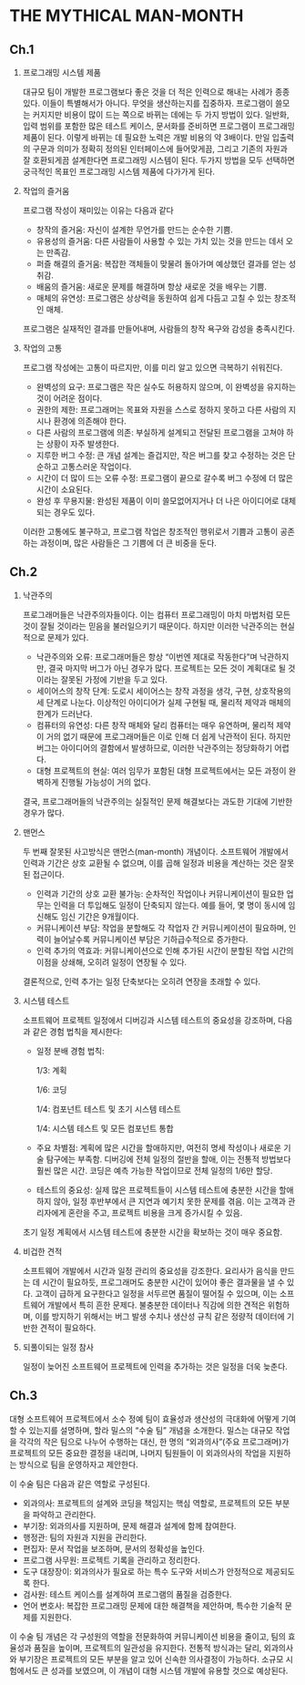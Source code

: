 # THE MYTHICAL MAN-MONTH

## Ch.1

1. 프로그래밍 시스템 제품

    대규모 팀이 개발한 프로그램보다 좋은 것을 더 적은 인력으로 해내는 사례가 종종 있다. 이들이 특별해서가 아니다. 무엇을 생산하는지를 집중하자. 프로그램이 쓸모는 커지지만 비용이 많이 드는 쪽으로 바뀌는 데에는 두 가지 방법이 있다. 일반화, 입력 범위를 포함한 많은 테스트 케이스, 문서화를 준비하면 프로그램이 프로그래밍 제품이 된다. 이렇게 바뀌는 데 필요한 노력은 개발 비용의 약 3배이다. 만일 입출력의 구문과 의미가 정확히 정의된 인터페이스에 들어맞게끔, 그리고 기존의 자원과 잘 호환되게끔 설계한다면 프로그래밍 시스템이 된다. 두가지 방법을 모두 선택하면 궁극적인 목표인 프로그래밍 시스템 제품에 다가가게 된다.

1. 작업의 즐거움

    프로그램 작성이 재미있는 이유는 다음과 같다

    + 창작의 즐거움: 자신이 설계한 무언가를 만드는 순수한 기쁨.
    + 유용성의 즐거움: 다른 사람들이 사용할 수 있는 가치 있는 것을 만드는 데서 오는 만족감.
    + 퍼즐 해결의 즐거움: 복잡한 객체들이 맞물려 돌아가며 예상했던 결과를 얻는 성취감.
    + 배움의 즐거움: 새로운 문제를 해결하며 항상 새로운 것을 배우는 기쁨.
    + 매체의 유연성: 프로그램은 상상력을 동원하여 쉽게 다듬고 고칠 수 있는 창조적인 매체.

    프로그램은 실재적인 결과를 만들어내며, 사람들의 창작 욕구와 감성을 충족시킨다.

1. 작업의 고통

    프로그램 작성에는 고통이 따르지만, 이를 미리 알고 있으면 극복하기 쉬워진다.

    + 완벽성의 요구: 프로그램은 작은 실수도 허용하지 않으며, 이 완벽성을 유지하는 것이 어려운 점이다.
    + 권한의 제한: 프로그래머는 목표와 자원을 스스로 정하지 못하고 다른 사람의 지시나 환경에 의존해야 한다.
    + 다른 사람의 프로그램에 의존: 부실하게 설계되고 전달된 프로그램을 고쳐야 하는 상황이 자주 발생한다.
    + 지루한 버그 수정: 큰 개념 설계는 즐겁지만, 작은 버그를 찾고 수정하는 것은 단순하고 고통스러운 작업이다.
    + 시간이 더 많이 드는 오류 수정: 프로그램이 끝으로 갈수록 버그 수정에 더 많은 시간이 소요된다.
    + 완성 후 무용지물: 완성된 제품이 이미 쓸모없어지거나 더 나은 아이디어로 대체되는 경우도 있다.

    이러한 고통에도 불구하고, 프로그램 작업은 창조적인 행위로서 기쁨과 고통이 공존하는 과정이며, 많은 사람들은 그 기쁨에 더 큰 비중을 둔다.

## Ch.2

1. 낙관주의

    프로그래머들은 낙관주의자들이다. 이는 컴퓨터 프로그래밍이 마치 마법처럼 모든 것이 잘될 것이라는 믿음을 불러일으키기 때문이다. 하지만 이러한 낙관주의는 현실적으로 문제가 있다.

    + 낙관주의와 오류: 프로그래머들은 항상 “이번엔 제대로 작동한다”며 낙관하지만, 결국 마지막 버그가 아닌 경우가 많다. 프로젝트는 모든 것이 계획대로 될 것이라는 잘못된 가정에 기반을 두고 있다.
    + 세이어스의 창작 단계: 도로시 세이어스는 창작 과정을 생각, 구현, 상호작용의 세 단계로 나눈다. 이상적인 아이디어가 실제 구현될 때, 물리적 제약과 매체의 한계가 드러난다.
    + 컴퓨터의 유연성: 다른 창작 매체와 달리 컴퓨터는 매우 유연하며, 물리적 제약이 거의 없기 때문에 프로그래머들은 이로 인해 더 쉽게 낙관적이 된다. 하지만 버그는 아이디어의 결함에서 발생하므로, 이러한 낙관주의는 정당화하기 어렵다.
    + 대형 프로젝트의 현실: 여러 임무가 포함된 대형 프로젝트에서는 모든 과정이 완벽하게 진행될 가능성이 거의 없다.

    결국, 프로그래머들의 낙관주의는 실질적인 문제 해결보다는 과도한 기대에 기반한 경우가 많다.

1. 맨먼스

    두 번째 잘못된 사고방식은 맨먼스(man-month) 개념이다. 소프트웨어 개발에서 인력과 기간은 상호 교환될 수 없으며, 이를 곱해 일정과 비용을 계산하는 것은 잘못된 접근이다.

    + 인력과 기간의 상호 교환 불가능: 순차적인 작업이나 커뮤니케이션이 필요한 업무는 인력을 더 투입해도 일정이 단축되지 않는다. 예를 들어, 몇 명이 동시에 임신해도 임신 기간은 9개월이다.
    + 커뮤니케이션 부담: 작업을 분할해도 각 작업자 간 커뮤니케이션이 필요하며, 인력이 늘어날수록 커뮤니케이션 부담은 기하급수적으로 증가한다.
    + 인력 추가의 역효과: 커뮤니케이션으로 인해 추가된 시간이 분할된 작업 시간의 이점을 상쇄해, 오히려 일정이 연장될 수 있다.

    결론적으로, 인력 추가는 일정 단축보다는 오히려 연장을 초래할 수 있다.

1. 시스템 테스트

    소프트웨어 프로젝트 일정에서 디버깅과 시스템 테스트의 중요성을 강조하며, 다음과 같은 경험 법칙을 제시한다:

    + 일정 분배 경험 법칙:

        1/3: 계획

        1/6: 코딩

        1/4: 컴포넌트 테스트 및 초기 시스템 테스트

        1/4: 시스템 테스트 및 모든 컴포넌트 통합

    + 주요 차별점: 계획에 많은 시간을 할애하지만, 여전히 명세 작성이나 새로운 기술 탐구에는 부족함. 디버깅에 전체 일정의 절반을 할애, 이는 전통적 방법보다 훨씬 많은 시간. 코딩은 예측 가능한 작업이므로 전체 일정의 1/6만 할당.

    + 테스트의 중요성: 실제 많은 프로젝트들이 시스템 테스트에 충분한 시간을 할애하지 않아, 일정 후반부에서 큰 지연과 예기치 못한 문제를 겪음. 이는 고객과 관리자에게 혼란을 주고, 프로젝트 비용을 크게 증가시킬 수 있음.

    초기 일정 계획에서 시스템 테스트에 충분한 시간을 확보하는 것이 매우 중요함.

1. 비겁한 견적

    소프트웨어 개발에서 시간과 일정 관리의 중요성을 강조한다. 요리사가 음식을 만드는 데 시간이 필요하듯, 프로그래머도 충분한 시간이 있어야 좋은 결과물을 낼 수 있다. 고객이 급하게 요구한다고 일정을 서두르면 품질이 떨어질 수 있으며, 이는 소프트웨어 개발에서 특히 흔한 문제다. 불충분한 데이터나 직감에 의한 견적은 위험하며, 이를 방지하기 위해서는 버그 발생 수치나 생산성 규칙 같은 정량적 데이터에 기반한 견적이 필요하다.

1. 되풀이되는 일정 참사

    일정이 늦어진 소프트웨어 프로젝트에 인력을 추가하는 것은 일정을 더욱 늦춘다.

## Ch.3

대형 소프트웨어 프로젝트에서 소수 정예 팀이 효율성과 생산성의 극대화에 어떻게 기여할 수 있는지를 설명하며, 할라 밀스의 “수술 팀” 개념을 소개한다. 밀스는 대규모 작업을 각각의 작은 팀으로 나누어 수행하는 대신, 한 명의 “외과의사”(주요 프로그래머)가 프로젝트의 모든 중요한 결정을 내리며, 나머지 팀원들이 이 외과의사의 작업을 지원하는 방식으로 팀을 운영하자고 제안한다.

이 수술 팀은 다음과 같은 역할로 구성된다.
  + 외과의사: 프로젝트의 설계와 코딩을 책임지는 핵심 역할로, 프로젝트의 모든 부분을 파악하고 관리한다.
  + 부기장: 외과의사를 지원하며, 문제 해결과 설계에 함께 참여한다.
  + 행정관: 팀의 자원과 지원을 관리한다.
  + 편집자: 문서 작업을 보조하며, 문서의 정확성을 높인다.
  + 프로그램 사무원: 프로젝트 기록을 관리하고 정리한다.
  + 도구 대장장이: 외과의사가 필요로 하는 특수 도구와 서비스가 안정적으로 제공되도록 한다.
  + 검사원: 테스트 케이스를 설계하여 프로그램의 품질을 검증한다.
  + 언어 변호사: 복잡한 프로그래밍 문제에 대한 해결책을 제안하며, 특수한 기술적 문제를 지원한다.

이 수술 팀 개념은 각 구성원의 역할을 전문화하여 커뮤니케이션 비용을 줄이고, 팀의 효율성과 품질을 높이며, 프로젝트의 일관성을 유지한다. 전통적 방식과는 달리, 외과의사와 부기장은 프로젝트의 모든 부분을 알고 있어 신속한 의사결정이 가능하다. 소규모 시험에서도 큰 성과를 보였으며, 이 개념이 대형 시스템 개발에 유용할 것으로 예상된다.
